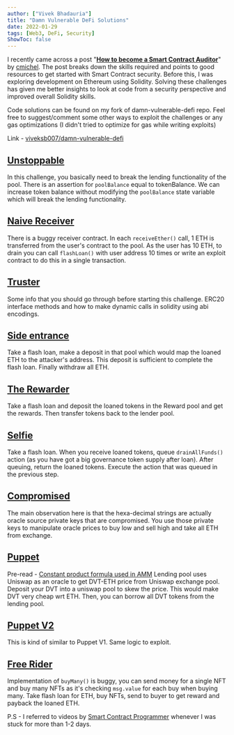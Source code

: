 ```yaml
---
author: ["Vivek Bhadauria"]
title: "Damn Vulnerable DeFi Solutions"
date: 2022-01-29
tags: [Web3, DeFi, Security]
ShowToc: false
---
```


I recently came across a post "**[How to become a Smart Contract Auditor](https://cmichel.io/how-to-become-a-smart-contract-auditor/)**" by [cmichel](https://twitter.com/cmichelio). The post breaks down the skills required and points to good resources to get started with Smart Contract security. Before this, I was exploring development on Ethereum using Solidity. Solving these challenges has given me better insights to look at code from a security perspective and improved overall Solidity skills.

Code solutions can be found on my fork of damn-vulnerable-defi repo. Feel free to suggest/comment some other ways to exploit the challenges or any gas optimizations (I didn't tried to optimize for gas while writing exploits)

Link - [viveksb007/damn-vulnerable-defi](https://github.com/viveksb007/damn-vulnerable-defi)

## [Unstoppable](https://www.damnvulnerabledefi.xyz/challenges/1.html)
In this challenge, you basically need to break the lending functionality of the pool. There is an assertion for `poolBalance` equal to tokenBalance. We can increase token balance without modifying the `poolBalance` state variable which will break the lending functionality.

## [Naive Receiver](https://www.damnvulnerabledefi.xyz/challenges/2.html)
There is a buggy receiver contract. In each `receiveEther()` call, 1 ETH is transferred from the user's contract to the pool. As the user has 10 ETH, to drain you can call `flashLoan()` with user address 10 times or write an exploit contract to do this in a single transaction.

## [Truster](https://www.damnvulnerabledefi.xyz/challenges/3.html)
Some info that you should go through before starting this challenge. ERC20 interface methods and how to make dynamic calls in solidity using abi encodings.

## [Side entrance](https://www.damnvulnerabledefi.xyz/challenges/4.html)
Take a flash loan, make a deposit in that pool which would map the loaned ETH to the attacker's address. This deposit is sufficient to complete the flash loan. Finally withdraw all ETH.

## [The Rewarder](https://www.damnvulnerabledefi.xyz/challenges/5.html)
Take a flash loan and deposit the loaned tokens in the Reward pool and get the rewards. Then transfer tokens back to the lender pool.  

## [Selfie](https://www.damnvulnerabledefi.xyz/challenges/6.html)
Take a flash loan. When you receive loaned tokens, queue `drainAllFunds()` action (as you have got a big governance token supply after loan). After queuing, return the loaned tokens. Execute the action that was queued in the previous step.

## [Compromised](https://www.damnvulnerabledefi.xyz/challenges/7.html)
The main observation here is that the hexa-decimal strings are actually oracle source private keys that are compromised. You use those private keys to manipulate oracle prices to buy low and sell high and take all ETH from exchange.

## [Puppet](https://www.damnvulnerabledefi.xyz/challenges/8.html)
Pre-read - [Constant product formula used in AMM](https://github.com/runtimeverification/verified-smart-contracts/blob/uniswap/uniswap/x-y-k.pdf)
Lending pool uses Uniswap as an oracle to get DVT-ETH price from Uniswap exchange pool. Deposit your DVT into a uniswap pool to skew the price. This would make DVT very cheap wrt ETH. Then, you can borrow all DVT tokens from the lending pool.

## [Puppet V2](https://www.damnvulnerabledefi.xyz/challenges/9.html)
This is kind of similar to Puppet V1. Same logic to exploit.

## [Free Rider](https://www.damnvulnerabledefi.xyz/challenges/10.html)
Implementation of `buyMany()` is buggy, you can send money for a single NFT and buy many NFTs as it's checking `msg.value` for each buy when buying many. Take flash loan for ETH, buy NFTs, send to buyer to get reward and payback the loaned ETH.

P.S - I referred to videos by [Smart Contract Programmer](https://www.youtube.com/channel/UCJWh7F3AFyQ_x01VKzr9eyA) whenever I was stuck for more than 1-2 days. 
